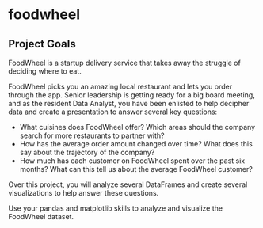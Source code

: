 # foodwheel

## Project Goals

FoodWheel is a startup delivery service that takes away the struggle of deciding where to eat.

FoodWheel picks you an amazing local restaurant and lets you order through the app. Senior leadership is getting ready for a big board meeting, and as the resident Data Analyst, you have been enlisted to help decipher data and create a presentation to answer several key questions:

- What cuisines does FoodWheel offer? Which areas should the company search for more restaurants to partner with?
- How has the average order amount changed over time? What does this say about the trajectory of the company?
- How much has each customer on FoodWheel spent over the past six months? What can this tell us about the average FoodWheel customer?

Over this project, you will analyze several DataFrames and create several visualizations to help answer these questions.

Use your pandas and matplotlib skills to analyze and visualize the FoodWheel dataset.

